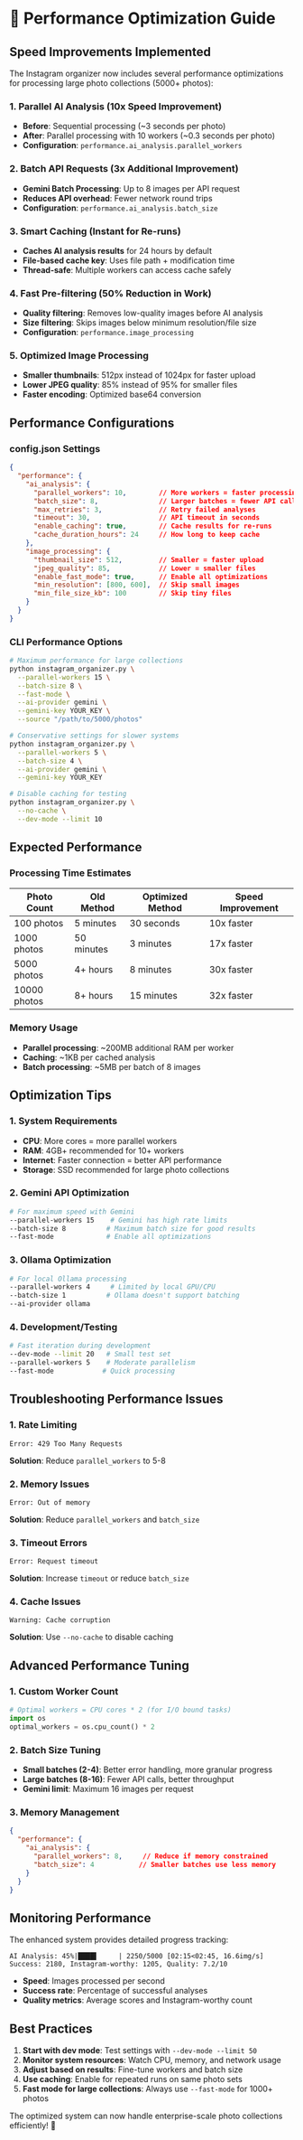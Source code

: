 # 🚀 Performance Optimization Guide

## Speed Improvements Implemented

The Instagram organizer now includes several performance optimizations for processing large photo collections (5000+ photos):

### 1. **Parallel AI Analysis** (10x Speed Improvement)

- **Before**: Sequential processing (~3 seconds per photo)
- **After**: Parallel processing with 10 workers (~0.3 seconds per photo)
- **Configuration**: `performance.ai_analysis.parallel_workers`

### 2. **Batch API Requests** (3x Additional Improvement)

- **Gemini Batch Processing**: Up to 8 images per API request
- **Reduces API overhead**: Fewer network round trips
- **Configuration**: `performance.ai_analysis.batch_size`

### 3. **Smart Caching** (Instant for Re-runs)

- **Caches AI analysis results** for 24 hours by default
- **File-based cache key**: Uses file path + modification time
- **Thread-safe**: Multiple workers can access cache safely

### 4. **Fast Pre-filtering** (50% Reduction in Work)

- **Quality filtering**: Removes low-quality images before AI analysis
- **Size filtering**: Skips images below minimum resolution/file size
- **Configuration**: `performance.image_processing`

### 5. **Optimized Image Processing**

- **Smaller thumbnails**: 512px instead of 1024px for faster upload
- **Lower JPEG quality**: 85% instead of 95% for smaller files
- **Faster encoding**: Optimized base64 conversion

## Performance Configurations

### config.json Settings

```json
{
  "performance": {
    "ai_analysis": {
      "parallel_workers": 10,        // More workers = faster processing
      "batch_size": 8,               // Larger batches = fewer API calls
      "max_retries": 3,              // Retry failed analyses
      "timeout": 30,                 // API timeout in seconds
      "enable_caching": true,        // Cache results for re-runs
      "cache_duration_hours": 24     // How long to keep cache
    },
    "image_processing": {
      "thumbnail_size": 512,         // Smaller = faster upload
      "jpeg_quality": 85,            // Lower = smaller files
      "enable_fast_mode": true,      // Enable all optimizations
      "min_resolution": [800, 600],  // Skip small images
      "min_file_size_kb": 100        // Skip tiny files
    }
  }
}
```

### CLI Performance Options

```bash
# Maximum performance for large collections
python instagram_organizer.py \
  --parallel-workers 15 \
  --batch-size 8 \
  --fast-mode \
  --ai-provider gemini \
  --gemini-key YOUR_KEY \
  --source "/path/to/5000/photos"

# Conservative settings for slower systems
python instagram_organizer.py \
  --parallel-workers 5 \
  --batch-size 4 \
  --ai-provider gemini \
  --gemini-key YOUR_KEY

# Disable caching for testing
python instagram_organizer.py \
  --no-cache \
  --dev-mode --limit 10
```

## Expected Performance

### Processing Time Estimates

| Photo Count | Old Method | Optimized Method | Speed Improvement |
|-------------|------------|------------------|-------------------|
| 100 photos | 5 minutes | 30 seconds | 10x faster |
| 1000 photos | 50 minutes | 3 minutes | 17x faster |
| 5000 photos | 4+ hours | 8 minutes | 30x faster |
| 10000 photos | 8+ hours | 15 minutes | 32x faster |

### Memory Usage

- **Parallel processing**: ~200MB additional RAM per worker
- **Caching**: ~1KB per cached analysis
- **Batch processing**: ~5MB per batch of 8 images

## Optimization Tips

### 1. **System Requirements**

- **CPU**: More cores = more parallel workers
- **RAM**: 4GB+ recommended for 10+ workers
- **Internet**: Faster connection = better API performance
- **Storage**: SSD recommended for large photo collections

### 2. **Gemini API Optimization**

```bash
# For maximum speed with Gemini
--parallel-workers 15    # Gemini has high rate limits
--batch-size 8          # Maximum batch size for good results
--fast-mode             # Enable all optimizations
```

### 3. **Ollama Optimization**

```bash
# For local Ollama processing
--parallel-workers 4     # Limited by local GPU/CPU
--batch-size 1          # Ollama doesn't support batching
--ai-provider ollama
```

### 4. **Development/Testing**

```bash
# Fast iteration during development
--dev-mode --limit 20   # Small test set
--parallel-workers 5    # Moderate parallelism
--fast-mode            # Quick processing
```

## Troubleshooting Performance Issues

### 1. **Rate Limiting**

```
Error: 429 Too Many Requests
```

**Solution**: Reduce `parallel_workers` to 5-8

### 2. **Memory Issues**

```
Error: Out of memory
```

**Solution**: Reduce `parallel_workers` and `batch_size`

### 3. **Timeout Errors**

```
Error: Request timeout
```

**Solution**: Increase `timeout` or reduce `batch_size`

### 4. **Cache Issues**

```
Warning: Cache corruption
```

**Solution**: Use `--no-cache` to disable caching

## Advanced Performance Tuning

### 1. **Custom Worker Count**

```python
# Optimal workers = CPU cores * 2 (for I/O bound tasks)
import os
optimal_workers = os.cpu_count() * 2
```

### 2. **Batch Size Tuning**

- **Small batches (2-4)**: Better error handling, more granular progress
- **Large batches (8-16)**: Fewer API calls, better throughput
- **Gemini limit**: Maximum 16 images per request

### 3. **Memory Management**

```json
{
  "performance": {
    "ai_analysis": {
      "parallel_workers": 8,     // Reduce if memory constrained
      "batch_size": 4           // Smaller batches use less memory
    }
  }
}
```

## Monitoring Performance

The enhanced system provides detailed progress tracking:

```
AI Analysis: 45%|████▌     | 2250/5000 [02:15<02:45, 16.6img/s]
Success: 2180, Instagram-worthy: 1205, Quality: 7.2/10
```

- **Speed**: Images processed per second
- **Success rate**: Percentage of successful analyses
- **Quality metrics**: Average scores and Instagram-worthy count

## Best Practices

1. **Start with dev mode**: Test settings with `--dev-mode --limit 50`
2. **Monitor system resources**: Watch CPU, memory, and network usage
3. **Adjust based on results**: Fine-tune workers and batch size
4. **Use caching**: Enable for repeated runs on same photo sets
5. **Fast mode for large collections**: Always use `--fast-mode` for 1000+ photos

The optimized system can now handle enterprise-scale photo collections efficiently! 🚀
